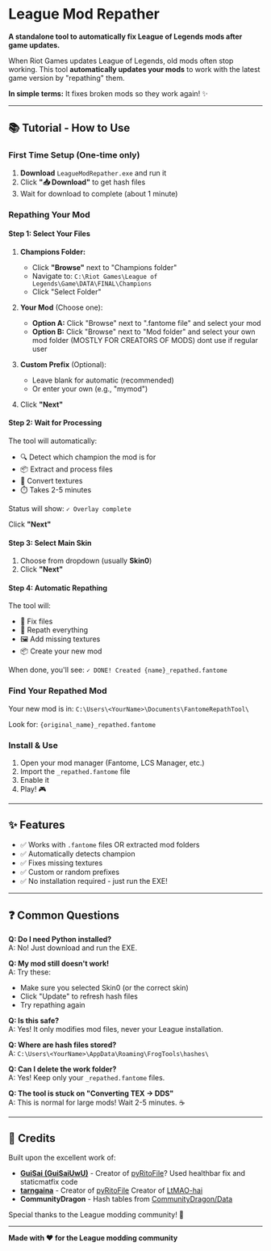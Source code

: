 # League Mod Repather

**A standalone tool to automatically fix League of Legends mods after game updates.**

When Riot Games updates League of Legends, old mods often stop working. This tool **automatically updates your mods** to work with the latest game version by "repathing" them.

**In simple terms:** It fixes broken mods so they work again! ✨

---

## 📚 Tutorial - How to Use

### **First Time Setup** (One-time only)

1. **Download** `LeagueModRepather.exe` and run it
2. Click **"📥 Download"** to get hash files
3. Wait for download to complete (about 1 minute)

### **Repathing Your Mod**

#### **Step 1: Select Your Files**

1. **Champions Folder:**
   - Click **"Browse"** next to "Champions folder"
   - Navigate to: `C:\Riot Games\League of Legends\Game\DATA\FINAL\Champions`
   - Click "Select Folder"

2. **Your Mod** (Choose one):
   - **Option A:** Click "Browse" next to ".fantome file" and select your mod
   - **Option B:** Click "Browse" next to "Mod folder" and select your own mod folder (MOSTLY FOR CREATORS OF MODS) dont use if regular user

3. **Custom Prefix** (Optional):
   - Leave blank for automatic (recommended)
   - Or enter your own (e.g., "mymod")

4. Click **"Next"**

#### **Step 2: Wait for Processing**

The tool will automatically:
- 🔍 Detect which champion the mod is for
- 📦 Extract and process files
- 🎨 Convert textures
- ⏱️ Takes 2-5 minutes

Status will show: `✓ Overlay complete`

Click **"Next"**

#### **Step 3: Select Main Skin**

1. Choose from dropdown (usually **Skin0**)
2. Click **"Next"**

#### **Step 4: Automatic Repathing**

The tool will:
- 🔧 Fix files
- 🔄 Repath everything
- 🖼️ Add missing textures
- 📦 Create your new mod

When done, you'll see: `✓ DONE! Created {name}_repathed.fantome`

### **Find Your Repathed Mod**

Your new mod is in: `C:\Users\<YourName>\Documents\FantomeRepathTool\`

Look for: `{original_name}_repathed.fantome`

### **Install & Use**

1. Open your mod manager (Fantome, LCS Manager, etc.)
2. Import the `_repathed.fantome` file
3. Enable it
4. Play! 🎮

---

## ✨ Features

- ✅ Works with `.fantome` files OR extracted mod folders
- ✅ Automatically detects champion
- ✅ Fixes missing textures
- ✅ Custom or random prefixes
- ✅ No installation required - just run the EXE!

---

## ❓ Common Questions

**Q: Do I need Python installed?**  
A: No! Just download and run the EXE.

**Q: My mod still doesn't work!**  
A: Try these:
- Make sure you selected Skin0 (or the correct skin)
- Click "Update" to refresh hash files
- Try repathing again

**Q: Is this safe?**  
A: Yes! It only modifies mod files, never your League installation.

**Q: Where are hash files stored?**  
A: `C:\Users\<YourName>\AppData\Roaming\FrogTools\hashes\`

**Q: Can I delete the work folder?**  
A: Yes! Keep only your `_repathed.fantome` files.

**Q: The tool is stuck on "Converting TEX → DDS"**  
A: This is normal for large mods! Wait 2-5 minutes. ☕

---

## 🙏 Credits

Built upon the excellent work of:

- **[GuiSai (GuiSaiUwU)](https://github.com/GuiSaiUwU)** - Creator of [pyRitoFile](https://github.com/GuiSaiUwU/pyritofile-package)? Used healthbar fix and staticmatfix code
- **[tarngaina](https://github.com/tarngaina)** - Creator of [pyRitoFile](https://github.com/GuiSaiUwU/pyritofile-package) Creator of [LtMAO-hai](https://github.com/tarngaina/LtMAO)
- **CommunityDragon** - Hash tables from [CommunityDragon/Data](https://github.com/CommunityDragon/Data)

Special thanks to the League modding community! 💜

---

**Made with ❤️ for the League modding community**
